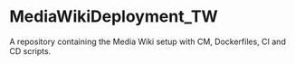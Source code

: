 # MediaWikiDeployment_TW
A repository containing the Media Wiki setup with CM, Dockerfiles, CI and CD scripts.
